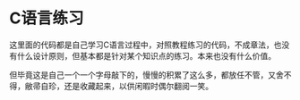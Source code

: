 # C语言练习

  这里面的代码都是自己学习C语言过程中，对照教程练习的代码，不成章法，也没有什么设计原则，但基本都是针对某个知识点的练习。本来也没有什么价值。

  但毕竟这是自己一个一个字母敲下的，慢慢的积累了这么多，都放任不管，又舍不得，敝帚自珍，还是收藏起来，以供闲暇时偶尔翻阅一笑。